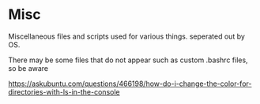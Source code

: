 # Misc

Miscellaneous files and scripts used for various things. seperated out by OS.

There may be some files that do not appear such as custom .bashrc files, so be aware


https://askubuntu.com/questions/466198/how-do-i-change-the-color-for-directories-with-ls-in-the-console
